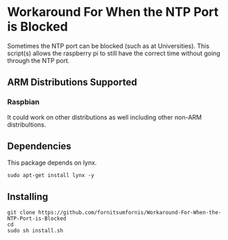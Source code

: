 # Workaround For When the NTP Port is Blocked 
Sometimes the NTP port can be blocked (such as at Universities).  This script(s) allows the raspberry pi to still have the correct time without going through the NTP port.  

## ARM Distributions Supported
### Raspbian
It could work on other distributions as well including other non-ARM distribultions.

## Dependencies

This package depends on lynx.  

    sudo apt-get install lynx -y

## Installing

    git clone https://github.com/fornitsumfornis/Workaround-For-When-the-NTP-Port-is-Blocked
    cd 
    sudo sh install.sh
